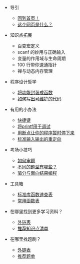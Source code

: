 <!-- docs/zh/_sidebar.md -->

* 导引
    * [回到首页！](/index.html)
    * [这个网页是什么？](README)

* 知识点拓展
    * 百变宏定义
    * scanf 的妙用与正确输入
    * 变量的作用域与生命周期
    * 100 行带你速通指针
    * 禅与动态内存管理

* 程序设计哲学
    * [将功能封装成函数](./articles/philosophy/break_into_functions.md)
    * [如何写出可维护的代码](./articles/philosophy/code_properly.md)

* 有用的小办法
    * [快捷键](./articles/useful_tips/hotkeys.md)
    * [将printf用于调试](./articles/useful_tips/use_of_printf)
    * [用断点让你的程序暂时停下来](./articles/useful_tips/use_of_breakpoint)
    * [标准输入输出的重定向](./articles/useful_tips/io-redirecting.md)

* 考场小技巧
    * [如何审题](./articles/in_the_classroom/how-to-understand-a-quiz.md)
    * [不同的题型有哪些？](./articles/in_the_classroom/quiz-type.md)
    * [骗分与面向结果编程](./articles/in_the_classroom/cheat-guide.md)

* 工具箱
    * [标准库函数速查表](./articles/toolbox/referenceSTD.md)
    * [常用函数表](./articles/toolbox/templete.md)

* 在哪里找到更多学习资料？
    * [外链表](./articles/study_resources/link.md)
    * [推荐知识点清单](./articles/study_resources/list.md)

* 在哪里找题刷？
    * [外链表](./articles/exercise_resources/link.md)
    * [推荐题单](./articles/exercise_resources/list.md)